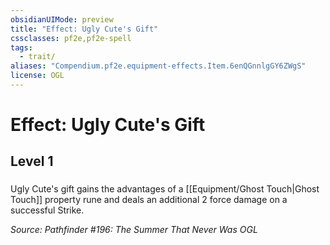 ```yaml
---
obsidianUIMode: preview
title: "Effect: Ugly Cute's Gift"
cssclasses: pf2e,pf2e-spell
tags:
  - trait/
aliases: "Compendium.pf2e.equipment-effects.Item.6enQGnnlgGY6ZWgS"
license: OGL
---
```

# Effect: Ugly Cute's Gift
## Level 1
### 






Ugly Cute's gift gains the advantages of a [[Equipment/Ghost Touch|Ghost Touch]] property rune and deals an additional 2 force damage on a successful Strike.

*Source: Pathfinder #196: The Summer That Never Was*
*OGL*